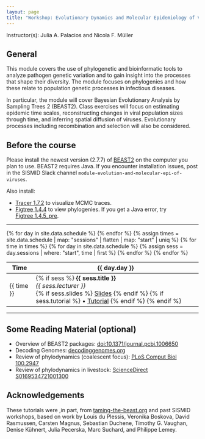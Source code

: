 ```yaml
---
layout: page
title: "Workshop: Evolutionary Dynamics and Molecular Epidemiology of Viruses"
---
```


Instructor(s): Julia A. Palacios and Nicola F. Müller

## General

This module covers the use of phylogenetic and bioinformatic tools to analyze pathogen genetic variation and to gain insight into the processes that shape their diversity. The module focuses on phylogenies and how these relate to population genetic processes in infectious diseases.

In particular, the module will cover Bayesian Evolutionary Analysis by Sampling Trees 2 (BEAST2). Class exercises will focus on estimating epidemic time scales, reconstructing changes in viral population sizes through time, and inferring spatial diffusion of viruses. Evolutionary processes including recombination and selection will also be considered.

## Before the course

Please install the newest version (2.7.7) of [BEAST2](https://www.beast2.org/) on the computer you plan to use. BEAST2 requires Java. If you encounter installation issues, post in the SISMID Slack channel `module-evolution-and-molecular-epi-of-viruses`.

Also install:
- [Tracer 1.7.2](https://github.com/beast-dev/tracer/releases/tag/v1.7.2) to visualize MCMC traces.
- [Figtree 1.4.4](https://github.com/rambaut/figtree/releases/tag/v1.4.4) to view phylogenies. If you get a Java error, try [Figtree 1.4.5_pre](https://github.com/rambaut/figtree/releases/tag/v1.4.5pre).

---
<table>
  <thead>
    <tr>
      <th>Time</th>
      {% for day in site.data.schedule %}
        <th>{{ day.day }}</th>
      {% endfor %}
    </tr>
  </thead>
  <tbody>
    {% assign times = site.data.schedule
       | map: "sessions"
       | flatten
       | map: "start"
       | uniq %}
    {% for time in times %}
      <tr>
        <td>{{ time }}</td>
        {% for day in site.data.schedule %}
          {% assign sess = day.sessions | where: "start", time | first %}
          <td>
            {% if sess %}
              <strong>{{ sess.title }}</strong><br>
              <em>{{ sess.lecturer }}</em><br>
              {% if sess.slides %}
                <a href="{{ sess.slides }}" target="_blank">Slides</a>
              {% endif %}
              {% if sess.tutorial %}
                • <a href="{{ sess.tutorial }}" target="_blank">Tutorial</a>
              {% endif %}
            {% endif %}
          </td>
        {% endfor %}
      </tr>
    {% endfor %}
  </tbody>
</table>

---

## Some Reading Material (optional)

- Overview of BEAST2 packages: [doi:10.1371/journal.pcbi.1006650](https://doi.org/10.1371/journal.pcbi.1006650)
- Decoding Genomes: [decodinggenomes.org](https://decodinggenomes.org/)
- Review of phylodynamics (coalescent focus): [PLoS Comput Biol 100.2947](https://journals.plos.org/ploscompbiol/article?id=10.1371/journal.pcbi.1002947)
- Review of phylodynamics in livestock: [ScienceDirect S0169534721001300](https://www.sciencedirect.com/science/article/pii/S0169534721001300)

## Acknowledgements

These tutorials were ,in part, from [taming-the-beast.org](https://taming-the-beast.org/) and past SISMID workshops, based on work by Louis du Plessis, Veronika Boskova, David Rasmussen, Carsten Magnus, Sebastian Duchene, Timothy G. Vaughan, Denise Kühnert, Julia Pecerska, Marc Suchard, and Philippe Lemey.
